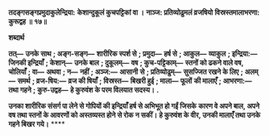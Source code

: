**तदङ्गसङ्गप्रमुदाकुलेन्द्रिया:** **केशान्दुकूलं कुचपट्टिकां वा ।** **नाञ्ज: प्रतिव्योढुमलं व्रजषियो** **विस्रस्तमालाभरणा: कुरूद्वह ॥ १७॥** 

**शब्दार्थ** 

**तत्—** **उनके साथ** **; अङ्ग-सङ्ग—** **शारीरिक स्पर्श से** **; प्रमुदा—** **हर्ष से** **; आकुल—** **व्याकुल** **; इन्द्रिया:—** **जिनकी इन्द्रियाँ** **; केशान्—** **उनके बाल** **; दुकूलम्—** **वष** **; कुच-पट्टिकाम्—** **स्तनों को ढकने वाले वष, चोलियाँ** **; वा—** **अथवा** **; न—** **नहीं** **; अञ्ज:—** **आसानी** **से** **; प्रतिव्योढुम्—** **सुसज्जित रखने के लिए** **; अलम्—** **समर्थ** **; व्रज-षिय:—** **व्रज की षियाँ** **; विस्रस्त—** **बिखरी हुई** **; माला—** **फूलों** **की मालाएँ** **; आभरणा:—** **तथा गहने** **; कुरु-उद्वह—** **हे कुरुवंश के परम विलयात सदस्य।** **.** 

**उनका शारीरिक संसर्ग पा लेने से गोपियों की इन्द्रियाँ हर्ष से अभिभूत हो गईं जिसके** **कारण वे अपने बाल, अपने वष तथा स्तनों के आवरणों को अस्तव्यस्त होने से रोक न सकीं।** **हे कुरुवंश के वीर, उनकी मालाएँ तथा उनके गहने बिखर गये।** **** 